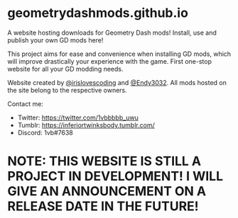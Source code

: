 # geometrydashmods.github.io
 A website hosting downloads for Geometry Dash mods! Install, use and publish your own GD mods here!
 
 This project aims for ease and convenience when installing GD mods, which will improve drastically your experience with the game. First one-stop website for all your GD modding needs.
 
 Website created by [@irislovescoding](//github.com/irislovescoding) and [@Endy3032](//github.com/Endy3032). All mods hosted on the site belong to the respective owners.
 
 Contact me:
 - Twitter: https://twitter.com/1vbbbbb_uwu
 - Tumblr: https://inferiortwinksbody.tumblr.com/
 - Discord: 1vb#7638

# NOTE: THIS WEBSITE IS STILL A PROJECT IN DEVELOPMENT! I WILL GIVE AN ANNOUNCEMENT ON A RELEASE DATE IN THE FUTURE!
